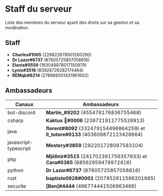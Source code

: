 # Staff du serveur

Liste des membres du serveur ayant des droits sur sa gestion et sa modération.

## Staff

- **Charles#1065** (228622678901260290)
- **Dr Lazor#6737** (87605725857058816)
- **Elanis#0559** (193048878017150979)
- **Lynix#3516** (83928726282174464)
- **REMqb#8214** (278688001431961602)

## Ambassadeurs

| Canaux | Ambassadeurs |
| ------ | ------------ |
| bot-discord | **Martin_#9202** (455476176836755468) |
| csharp | **Kaktus 🌵#0006** (239721911775526913) |
| java | **florent#8092** (332479154496864259) et **Il_totore#9133** (403609872123428864) |
| javascript-typescript | **Mestery#3859** (282201728097583104) |
| php | **Mjöllnir#3515** (241702391756357633) et **Cara#0385** (88562959478972416) |
| python | **Dr Lazor#6737** (87605725857058816) |
| rust | **baptiste0928#0001** (207852811596201985) |
| securite | **\[Ben\]#4444** (496774441506963466) |
